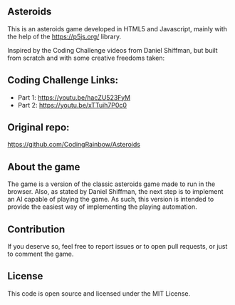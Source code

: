 ## Asteroids

This is an asteroids game developed in HTML5 and Javascript, mainly with the help
of the https://p5js.org/ library.

Inspired by the Coding Challenge videos from Daniel Shiffman, but built from scratch
and with some creative freedoms taken:

## Coding Challenge Links:

* Part 1: https://youtu.be/hacZU523FyM
* Part 2: https://youtu.be/xTTuih7P0c0

## Original repo:

https://github.com/CodingRainbow/Asteroids

## About the game

The game is a version of the classic asteroids game made to run in the browser.
Also, as stated by Daniel Shiffman, the next step is to implement an AI capable
of playing the game. As such, this version is intended to provide the easiest way
of implementing the playing automation.

## Contribution

If you deserve so, feel free to report issues or to open pull requests, or just
to comment the game.

## License

This code is open source and licensed under the MIT License.
